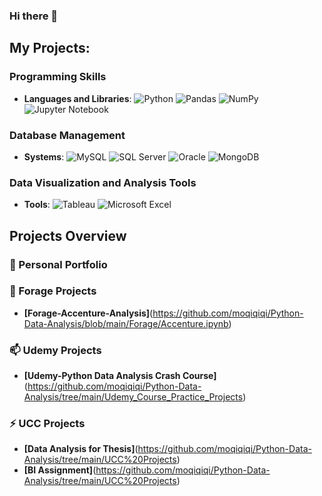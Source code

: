 ### Hi there 👋

<!--
**moqiqiqi/moqiqiqi** is a ✨ _special_ ✨ repository because its `README.md` (this file) appears on your GitHub profile.
-->
## My Projects:
### Programming Skills
- **Languages and Libraries**: ![Python](https://img.shields.io/badge/Python-3776AB?style=flat&logo=python&logoColor=white) ![Pandas](https://img.shields.io/badge/Pandas-150458?style=flat&logo=pandas&logoColor=white) ![NumPy](https://img.shields.io/badge/NumPy-013243?style=flat&logo=numpy&logoColor=white) ![Jupyter Notebook](https://img.shields.io/badge/Jupyter-F37626?style=flat&logo=jupyter&logoColor=white)  
### Database Management  
- **Systems**: ![MySQL](https://img.shields.io/badge/MySQL-4479A1?style=flat&logo=mysql&logoColor=white) ![SQL Server](https://img.shields.io/badge/SQL_Server-CC2927?style=flat&logo=microsoft-sql-server&logoColor=white) ![Oracle](https://img.shields.io/badge/Oracle-F80000?style=flat&logo=oracle&logoColor=white) ![MongoDB](https://img.shields.io/badge/MongoDB-47A248?style=flat&logo=mongodb&logoColor=white)
### Data Visualization and Analysis Tools
- **Tools**: ![Tableau](https://img.shields.io/badge/Tableau-E97627?style=flat&logo=tableau&logoColor=white) ![Microsoft Excel](https://img.shields.io/badge/Microsoft_Excel-217346?style=flat&logo=microsoft-excel&logoColor=white)



## Projects Overview
### 🔭 Personal Portfolio

### 🌱 Forage Projects 
* **[Forage-Accenture-Analysis]**(https://github.com/moqiqiqi/Python-Data-Analysis/blob/main/Forage/Accenture.ipynb) 

### 📫 Udemy Projects
* **[Udemy-Python Data Analysis Crash Course]**(https://github.com/moqiqiqi/Python-Data-Analysis/tree/main/Udemy_Course_Practice_Projects) 

### ⚡ UCC Projects
* **[Data Analysis for Thesis]**(https://github.com/moqiqiqi/Python-Data-Analysis/tree/main/UCC%20Projects) 
* **[BI Assignment]**(https://github.com/moqiqiqi/Python-Data-Analysis/tree/main/UCC%20Projects) 

